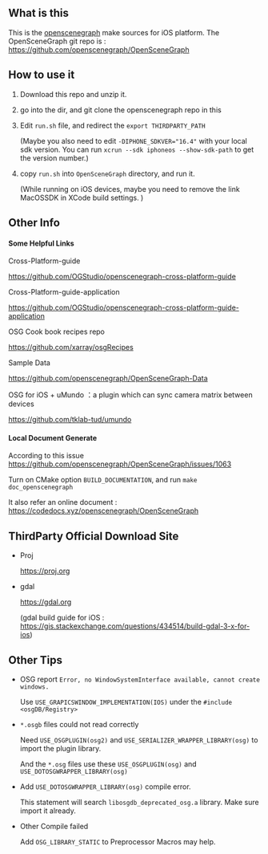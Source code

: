 ## What is this

This is the [openscenegraph](https://www.openscenegraph.com/) make sources for iOS platform. The OpenSceneGraph git repo is : https://github.com/openscenegraph/OpenSceneGraph



## How to use it

1. Download this repo and unzip it.

2. go into the dir, and git clone the openscenegraph repo in this

3. Edit `run.sh` file, and redirect the `export THIRDPARTY_PATH` 

   (Maybe you also need to edit `-DIPHONE_SDKVER="16.4"` with your local sdk version. You can run `xcrun --sdk iphoneos --show-sdk-path` to get the version number.)

4. copy `run.sh` into `OpenSceneGraph` directory, and run it.

   (While running on iOS devices, maybe you need to remove the link MacOSSDK in XCode build settings. )



## Other Info

#### Some Helpful Links

Cross-Platform-guide

https://github.com/OGStudio/openscenegraph-cross-platform-guide

Cross-Platform-guide-application

https://github.com/OGStudio/openscenegraph-cross-platform-guide-application

OSG Cook book recipes repo

https://github.com/xarray/osgRecipes

Sample Data

https://github.com/openscenegraph/OpenSceneGraph-Data

OSG for iOS + uMundo ：a plugin which can sync camera matrix between devices 

https://github.com/tklab-tud/umundo



#### Local Document Generate

According to this issue https://github.com/openscenegraph/OpenSceneGraph/issues/1063

Turn on CMake option `BUILD_DOCUMENTATION`, and run `make doc_openscenegraph`

It also refer an online document : https://codedocs.xyz/openscenegraph/OpenSceneGraph



## ThirdParty Official Download Site

* Proj	

  https://proj.org

* gdal

  https://gdal.org

  (gdal build guide for iOS : https://gis.stackexchange.com/questions/434514/build-gdal-3-x-for-ios)



## Other Tips

* OSG report `Error, no WindowSystemInterface available, cannot create windows.`

  Use `USE_GRAPICSWINDOW_IMPLEMENTATION(IOS)`  under the `#include <osgDB/Registry>`

* `*.osgb` files could not read correctly

  Need  `USE_OSGPLUGIN(osg2)` and `USE_SERIALIZER_WRAPPER_LIBRARY(osg)` to import the plugin library.

  And the `*.osg` files use these `USE_OSGPLUGIN(osg)` and `USE_DOTOSGWRAPPER_LIBRARY(osg)`

* Add `USE_DOTOSGWRAPPER_LIBRARY(osg)` compile error.

  This statement will search `libosgdb_deprecated_osg.a` library. Make sure import it already. 

* Other Compile failed

  Add `OSG_LIBRARY_STATIC` to Preprocessor Macros may help.
